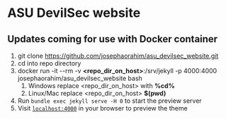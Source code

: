 # ASU DevilSec website

## Updates coming for use with Docker container


1. git clone https://github.com/josephaorahim/asu_devilsec_website.git
2. cd into repo directory
2. docker run -it --rm -v **<repo_dir_on_host>**:/srv/jekyll -p 4000:4000 josephaorahim/asu_devilsec_website bash
    1. Windows replace <repo_dir_on_host> with **%cd%**
    2. Linux/Mac replace <repo_dir_on_host> **$(pwd)**
3. Run `bundle exec jekyll serve -H 0` to start the preview server 
4. Visit [`localhost:4000`](http://localhost:4000) in your browser to preview the theme





